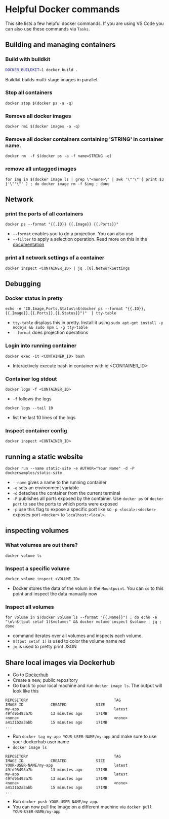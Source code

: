 # Helpful Docker commands

This site lists a few helpful docker commands. If you are using VS Code you can also use these commands via `Tasks`. 

## Building and managing containers

### Build with buildkit

```bash
DOCKER_BUILDKIT=1 docker build .
```

Buildkit builds multi-stage images in parallel.

### Stop all containers

```
docker stop $(docker ps -a -q)
```

### Remove all docker images

```
docker rmi $(docker images -a -q)
```

### Remove all docker containers containing 'STRING' in container name.

```
docker rm  -f $(docker ps -a -f name=STRING -q)
```

### remove all untagged images

```
for img in $(docker image ls | grep \"<none>\" | awk '\"'\"'{ print $3 }'\"'\"' ) ; do docker image rm -f $img ; done
```

## Network

### print the ports of all containers

```
docker ps --format "{{.ID}} {{.Image}} {{.Ports}}"
```

- `--format` enables you to do a projection. You can also use 
- `--filter` to apply a selection operation.
Read more on this in the [documentation](https://docs.docker.com/engine/reference/commandline/ps/)

### print all network settings of a container

```
docker inspect <CONTAINER_ID> | jq .[0].NetworkSettings
```


## Debugging

### Docker status in pretty

```
echo -e "ID,Image,Ports,Status\n$(docker ps --format "{{.ID}},{{.Image}},{{.Ports}},{{.Status}}")"  | tty-table
```

- `tty-table` displays this in pretty. Install it using `sudo apt-get install -y nodejs && sudo npm i -g tty-table`
- `--format` does projection operations

### Login into running container

```
docker exec -it <CONTAINER_ID> bash
```

- Interactively execute bash in container with id <CONTAINER_ID> 

### Container log stdout

```
docker logs -f <CONTAINER_ID>
```

- `-f` follows the logs

```
docker logs --tail 10 
```

- list the last 10 lines of the logs

### Inspect container config

```
docker inspect <CONTAINER_ID>
```



## running a static website
```
docker run --name static-site -e AUTHOR="Your Name" -d -P dockersamples/static-site
```

- `--name` gives a name to the running container
- `-e` sets an environment variable
- `-d` detaches the container from the current terminal
- `-P` publishes all ports exposed by the container. Use `docker ps` or `docker port` to see the ports to which ports were exposed
- `-p` use this flag to expose a specific port like so `-p <local>:<docker>` exposes port `<docker>` to `localhost:<local>`.



## inspecting volumes

### What volumes are out there? 

```
docker volume ls
```

### Inspect a specific volume

```
docker volume inspect <VOLUME_ID>
```

- Docker stores the data of the volum in the `Mountpoint`. You can `cd` to this point and inspect the data manually now

### Inspect all volumes 

```
for volume in $(docker volume ls --format "{{.Name}}") ; do echo -e "\n\n$(tput setaf 1)$volume:" && docker volume inspect $volume | jq ; done
```

- command iterates over all volumes and inspects each volume. 
- `$(tput setaf 1)` is used to color the volume name red
- `jq` is used to pretty print JSON



## Share local images via Dockerhub

- Go to [Dockerhub](https://hub.docker.com/)
- Create a new, public repository
- Go back to your local machine and run `docker image ls`. The output will look like this

```
REPOSITORY                                      TAG                 IMAGE ID            CREATED             SIZE
my-app                                          latest              49fd95493a7b        13 minutes ago      171MB
<none>                                          <none>              a4131b2a3abb        15 minutes ago      171MB
...
```

- Run `docker tag my-app YOUR-USER-NAME/my-app` and make sure to use your dockerhub user name
- `docker image ls` 
  
```
REPOSITORY                                      TAG                 IMAGE ID            CREATED             SIZE
YOUR-USER-NAME/my-app                           latest              49fd95493a7b        13 minutes ago      171MB
my-app                                          latest              49fd95493a7b        13 minutes ago      171MB
<none>                                          <none>              a4131b2a3abb        15 minutes ago      171MB
...
```

- Run `docker push YOUR-USER-NAME/my-app`. 
- You can now pull the image on a different machine via `docker pull YOUR-USER-NAME/my-app`

